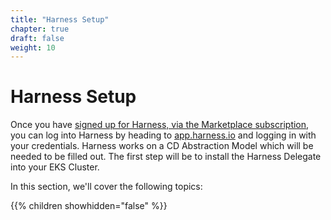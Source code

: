 ```yaml
---
title: "Harness Setup"
chapter: true
draft: false
weight: 10
---
```


# Harness Setup

Once you have [signed up for Harness, via the Marketplace subscription](https://aws.amazon.com/marketplace/pp/prodview-6eoxlfcawpdqw), you can log into Harness by heading to [app.harness.io](https://app.harness.io) and logging in with your credentials. Harness works on a CD Abstraction Model which will be needed to be filled out. The first step will be to install the Harness Delegate into your EKS Cluster. 

In this section, we'll cover the following topics:

{{% children showhidden="false" %}}